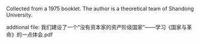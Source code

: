 Collected from a 1975 booklet.
The author is a theoretical team of Shandong University.

addtional file:
我们建设了一个“没有资本家的资产阶级国家”——学习《国家与革命》的一点体会.pdf
